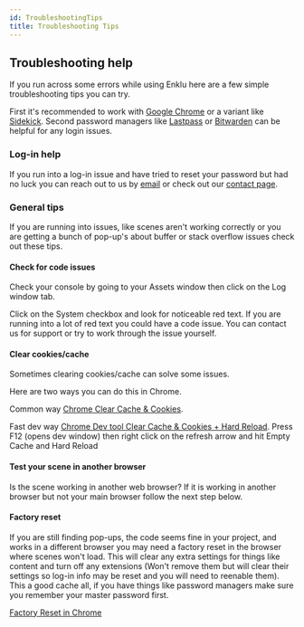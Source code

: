 ```yaml
---
id: TroubleshootingTips
title: Troubleshooting Tips
---
```


## Troubleshooting help

If you run across some errors while using Enklu here are a few simple troubleshooting tips you can try. 

First it's recommended to work with [Google Chrome](https://www.google.com/chrome/) or a variant like [Sidekick](https://www.meetsidekick.com/). 
Second password managers like [Lastpass](https://www.lastpass.com/) or [Bitwarden](https://bitwarden.com/ ) can be helpful for any login issues. 

### Log-in help

If you run into a log-in issue and have tried to reset your password but had no luck you can reach out to us by [email](contact@enklu.com) or check out our [contact page](https://docs.enklu.com/contact).


### General tips

If you are running into issues, like scenes aren't working correctly or you are getting a bunch of pop-up's about buffer or stack overflow issues check out these tips.

#### Check for code issues

Check your console by going to your Assets window then click on the Log window tab.

Click on the System checkbox and look for noticeable red text. If you are running into a lot of red text you could have a code issue. You can contact us for support or try to work through the issue yourself.

#### Clear cookies/cache

Sometimes clearing cookies/cache can solve some issues. 

Here are two ways you can do this in Chrome.

Common way
[Chrome Clear Cache & Cookies](https://support.google.com/accounts/answer/32050). 

Fast dev way
[Chrome Dev tool Clear Cache & Cookies + Hard Reload](https://developers.google.com/web/updates/2015/05/hard-reload).
Press F12 (opens dev window) then right click on the refresh arrow and hit Empty Cache and Hard Reload 


#### Test your scene in another browser

Is the scene working in another web browser? If it is working in another browser but not your main browser follow the next step below.

#### Factory reset 

If you are still finding pop-ups, the code seems fine in your project, and works in a different browser you may need a factory reset in the browser where scenes won't load. This will clear any extra settings for things like content and turn off any extensions (Won't remove them but will clear their settings so log-in info may be reset and you will need to reenable them). This a good cache all, if you have things like password managers make sure you remember your master password first.

[Factory Reset in Chrome](https://support.google.com/chrome/answer/3296214?hl=en)